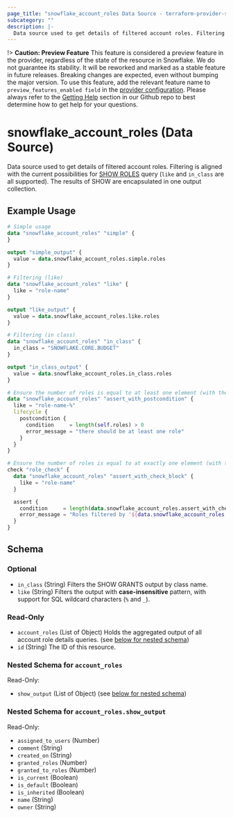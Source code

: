 ```yaml
---
page_title: "snowflake_account_roles Data Source - terraform-provider-snowflake"
subcategory: ""
description: |-
  Data source used to get details of filtered account roles. Filtering is aligned with the current possibilities for SHOW ROLES https://docs.snowflake.com/en/sql-reference/sql/show-roles query (like and in_class are all supported). The results of SHOW are encapsulated in one output collection.
---
```


!> **Caution: Preview Feature** This feature is considered a preview feature in the provider, regardless of the state of the resource in Snowflake. We do not guarantee its stability. It will be reworked and marked as a stable feature in future releases. Breaking changes are expected, even without bumping the major version. To use this feature, add the relevant feature name to `preview_features_enabled field` in the [provider configuration](https://registry.terraform.io/providers/Snowflake-Labs/snowflake/latest/docs#schema). Please always refer to the [Getting Help](https://github.com/Snowflake-Labs/terraform-provider-snowflake?tab=readme-ov-file#getting-help) section in our Github repo to best determine how to get help for your questions.

# snowflake_account_roles (Data Source)

Data source used to get details of filtered account roles. Filtering is aligned with the current possibilities for [SHOW ROLES](https://docs.snowflake.com/en/sql-reference/sql/show-roles) query (`like` and `in_class` are all supported). The results of SHOW are encapsulated in one output collection.

## Example Usage

```terraform
# Simple usage
data "snowflake_account_roles" "simple" {
}

output "simple_output" {
  value = data.snowflake_account_roles.simple.roles
}

# Filtering (like)
data "snowflake_account_roles" "like" {
  like = "role-name"
}

output "like_output" {
  value = data.snowflake_account_roles.like.roles
}

# Filtering (in class)
data "snowflake_account_roles" "in_class" {
  in_class = "SNOWFLAKE.CORE.BUDGET"
}

output "in_class_output" {
  value = data.snowflake_account_roles.in_class.roles
}

# Ensure the number of roles is equal to at least one element (with the use of postcondition)
data "snowflake_account_roles" "assert_with_postcondition" {
  like = "role-name-%"
  lifecycle {
    postcondition {
      condition     = length(self.roles) > 0
      error_message = "there should be at least one role"
    }
  }
}

# Ensure the number of roles is equal to at exactly one element (with the use of check block)
check "role_check" {
  data "snowflake_account_roles" "assert_with_check_block" {
    like = "role-name"
  }

  assert {
    condition     = length(data.snowflake_account_roles.assert_with_check_block.roles) == 1
    error_message = "Roles filtered by '${data.snowflake_account_roles.assert_with_check_block.like}' returned ${length(data.snowflake_account_roles.assert_with_check_block.roles)} roles where one was expected"
  }
}
```

<!-- schema generated by tfplugindocs -->
## Schema

### Optional

- `in_class` (String) Filters the SHOW GRANTS output by class name.
- `like` (String) Filters the output with **case-insensitive** pattern, with support for SQL wildcard characters (`%` and `_`).

### Read-Only

- `account_roles` (List of Object) Holds the aggregated output of all account role details queries. (see [below for nested schema](#nestedatt--account_roles))
- `id` (String) The ID of this resource.

<a id="nestedatt--account_roles"></a>
### Nested Schema for `account_roles`

Read-Only:

- `show_output` (List of Object) (see [below for nested schema](#nestedobjatt--account_roles--show_output))

<a id="nestedobjatt--account_roles--show_output"></a>
### Nested Schema for `account_roles.show_output`

Read-Only:

- `assigned_to_users` (Number)
- `comment` (String)
- `created_on` (String)
- `granted_roles` (Number)
- `granted_to_roles` (Number)
- `is_current` (Boolean)
- `is_default` (Boolean)
- `is_inherited` (Boolean)
- `name` (String)
- `owner` (String)
